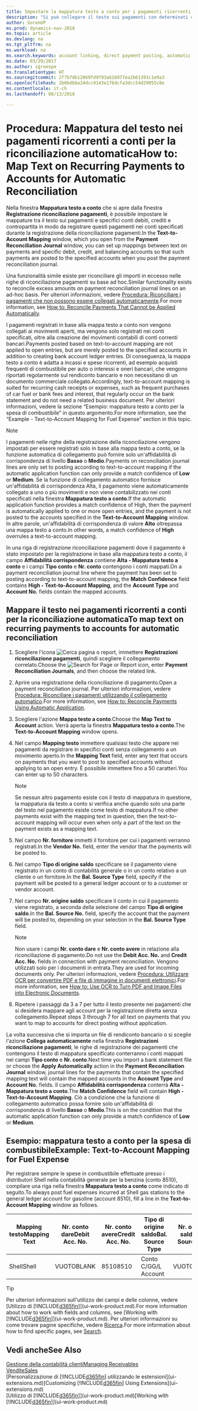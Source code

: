 ```yaml
---
title: Impostare la mappatura testo a conto per i pagamenti ricorrenti | Documenti Microsoft
description: "Si può collegare il testo sui pagamenti con determinati conti, in modo che i pagamenti vengano registrati nei conti quando si effettua la registrazione riconciliazione pagamenti."
author: SorenGP
ms.prod: dynamics-nav-2018
ms.topic: article
ms.devlang: na
ms.tgt_pltfrm: na
ms.workload: na
ms.search.keywords: account linking, direct payment posting, automatic payment processing, reconcile payment, recurring expense, recurring cash receipt
ms.date: 03/29/2017
ms.author: sgroespe
ms.translationtype: HT
ms.sourcegitcommit: 2f7b7db12069fd9f93a616077ea2b61393c1e9a3
ms.openlocfilehash: 2b0bdbba24dcc9143e176dcfa3dcc54d29055c8e
ms.contentlocale: it-ch
ms.lasthandoff: 08/13/2018

---
```

# <a name="how-to-map-text-on-recurring-payments-to-accounts-for-automatic-reconciliation"></a><span data-ttu-id="bc5e4-103">Procedura: Mappatura del testo nei pagamenti ricorrenti a conti per la riconciliazione automatica</span><span class="sxs-lookup"><span data-stu-id="bc5e4-103">How to: Map Text on Recurring Payments to Accounts for Automatic Reconciliation</span></span>
<span data-ttu-id="bc5e4-104">Nella finestra **Mappatura testo a conto** che si apre dalla finestra **Registrazione riconciliazione pagamenti**, è possibile impostare le mappature tra il testo sui pagamenti e specifici conti debiti, crediti e contropartita in modo da registrare questi pagamenti nei conti specificati durante la registrazione della riconciliazione pagamenti.</span><span class="sxs-lookup"><span data-stu-id="bc5e4-104">In the **Text-to-Account Mapping** window, which you open from the **Payment Reconciliation Journal** window, you can set up mappings between text on payments and specific debit, credit, and balancing accounts so that such payments are posted to the specified accounts when you post the payment reconciliation journal.</span></span>

<span data-ttu-id="bc5e4-105">Una funzionalità simile esiste per riconciliare gli importi in eccesso nelle righe di riconciliazione pagamenti su base ad hoc.</span><span class="sxs-lookup"><span data-stu-id="bc5e4-105">Similar functionality exists to reconcile excess amounts on payment reconciliation journal lines on an ad-hoc basis.</span></span> <span data-ttu-id="bc5e4-106">Per ulteriori informazioni, vedere [Procedura: Riconciliare i pagamenti che non possono essere collegati automaticamente](receivables-how-reconcile-payments-cannot-apply-auto.md).</span><span class="sxs-lookup"><span data-stu-id="bc5e4-106">For more information, see [How to: Reconcile Payments That Cannot be Applied Automatically](receivables-how-reconcile-payments-cannot-apply-auto.md).</span></span>

<span data-ttu-id="bc5e4-107">I pagamenti registrati in base alla mappa testo a conto non vengono collegati ai movimenti aperti, ma vengono solo registrati nei conti specificati, oltre alla creazione dei movimenti contabili di conti correnti bancari.</span><span class="sxs-lookup"><span data-stu-id="bc5e4-107">Payments posted based on text-to-account mapping are not applied to open entries, but are merely posted to the specified accounts in addition to creating bank account ledger entries.</span></span> <span data-ttu-id="bc5e4-108">Di conseguenza, la mappa testo a conto è adatta a incassi e spese ricorrenti, ad esempio acquisti frequenti di combustibile per auto o interessi e oneri bancari, che vengono riportati regolarmente sul rendiconto bancario e non necessitano di un documento commerciale collegato.</span><span class="sxs-lookup"><span data-stu-id="bc5e4-108">Accordingly, text-to-account mapping is suited for recurring cash receipts or expenses, such as frequent purchases of car fuel or bank fees and interest, that regularly occur on the bank statement and do not need a related business document.</span></span> <span data-ttu-id="bc5e4-109">Per ulteriori informazioni, vedere la sezione “Esempio: mappatura testo a conto per la spesa di combustibile” in questo argomento.</span><span class="sxs-lookup"><span data-stu-id="bc5e4-109">For more information, see the “Example - Text-to-Account Mapping for Fuel Expense” section in this topic.</span></span>

> [!NOTE]  
>   <span data-ttu-id="bc5e4-110">I pagamenti nelle righe della registrazione della riconciliazione vengono impostati per essere registrati solo in base alla mappa testo a conto, se la funzione automatica di collegamento può fornire solo un'affidabilità di corrispondenza di livello **Basso** o **Medio**.</span><span class="sxs-lookup"><span data-stu-id="bc5e4-110">Payments on reconciliation journal lines are only set to posting according to text-to-account mapping if the automatic application function can only provide a match confidence of **Low** or **Medium**.</span></span> <span data-ttu-id="bc5e4-111">Se la funzione di collegamento automatico fornisce un'affidabilità di corrispondenza Alta, il pagamento viene automaticamente collegato a uno o più movimenti e non viene contabilizzato nei conti specificati nella finestra **Mappatura testo a conto**.</span><span class="sxs-lookup"><span data-stu-id="bc5e4-111">If the automatic application function provides a match confidence of High, then the payment is automatically applied to one or more open entries, and the payment is not posted to the accounts specified in the **Text-to-Account Mapping** window.</span></span> <span data-ttu-id="bc5e4-112">In altre parole, un'affidabilità di corrispondenza di valore **Alto** oltrepassa una mappa testo a conto.</span><span class="sxs-lookup"><span data-stu-id="bc5e4-112">In other words, a match confidence of **High** overrules a text-to-account mapping.</span></span>

<span data-ttu-id="bc5e4-113">In una riga di registrazione riconciliazione pagamenti dove il pagamento è stato impostato per la registrazione in base alla mappatura testo a conto, il campo **Affidabilità corrispondenza** contiene **Alta - Mappatura testo a conto** e i campi **Tipo conto** e **Nr. conto** contengono i conti mappati.</span><span class="sxs-lookup"><span data-stu-id="bc5e4-113">On a payment reconciliation journal line where the payment has been set to posting according to text-to-account mapping, the **Match Confidence** field contains **High - Text-to-Account Mapping**, and the **Account Type** and **Account No.** fields contain the mapped accounts.</span></span>

## <a name="to-map-text-on-recurring-payments-to-accounts-for-automatic-reconciliation"></a><span data-ttu-id="bc5e4-114">Mappare il testo nei pagamenti ricorrenti a conti per la riconciliazione automatica</span><span class="sxs-lookup"><span data-stu-id="bc5e4-114">To map text on recurring payments to accounts for automatic reconciliation</span></span>
1. <span data-ttu-id="bc5e4-115">Scegliere l'icona ![Cerca pagina o report](media/ui-search/search_small.png "icona Cerca pagina o report"), immettere **Registrazioni riconciliazione pagamenti**, quindi scegliere il collegamento correlato.</span><span class="sxs-lookup"><span data-stu-id="bc5e4-115">Choose the ![Search for Page or Report](media/ui-search/search_small.png "Search for Page or Report icon") icon, enter **Payment Reconciliation Journals**, and then choose the related link.</span></span>
2. <span data-ttu-id="bc5e4-116">Aprire una registrazione della riconciliazione di pagamento.</span><span class="sxs-lookup"><span data-stu-id="bc5e4-116">Open a payment reconciliation journal.</span></span> <span data-ttu-id="bc5e4-117">Per ulteriori informazioni, vedere [Procedura: Riconciliare i pagamenti utilizzando il collegamento automatico](receivables-how-reconcile-payments-auto-application.md).</span><span class="sxs-lookup"><span data-stu-id="bc5e4-117">For more information, see [How to: Reconcile Payments Using Automatic Application](receivables-how-reconcile-payments-auto-application.md).</span></span>
3. <span data-ttu-id="bc5e4-118">Scegliere l'azione **Mappa testo a conto**.</span><span class="sxs-lookup"><span data-stu-id="bc5e4-118">Choose the **Map Text to Account** action.</span></span> <span data-ttu-id="bc5e4-119">Verrà aperta la finestra **Mappatura testo a conto**.</span><span class="sxs-lookup"><span data-stu-id="bc5e4-119">The **Text-to-Account Mapping** window opens.</span></span>
4. <span data-ttu-id="bc5e4-120">Nel campo **Mapping testo** immettere qualsiasi testo che appare nei pagamenti da registrare in specifici conti senza collegamento a un movimento aperto.</span><span class="sxs-lookup"><span data-stu-id="bc5e4-120">In the **Mapping Text** field, enter any text that occurs on payments that you want to post to specified accounts without applying to an open entry.</span></span> <span data-ttu-id="bc5e4-121">È possibile immettere fino a 50 caratteri.</span><span class="sxs-lookup"><span data-stu-id="bc5e4-121">You can enter up to 50 characters.</span></span>

    > [!NOTE]  
   >   <span data-ttu-id="bc5e4-122">Se nessun altro pagamento esiste con il testo di mappatura in questione, la mappatura da testo a conto si verifica anche quando solo una parte del testo nel pagamento esiste come testo di mappatura.</span><span class="sxs-lookup"><span data-stu-id="bc5e4-122">If no other payments exist with the mapping text in question, then the text-to-account mapping will occur even when only a part of the text on the payment exists as a mapping text.</span></span>
5. <span data-ttu-id="bc5e4-123">Nel campo **Nr. fornitore** immetti il fornitore per cui i pagamenti verranno registrati.</span><span class="sxs-lookup"><span data-stu-id="bc5e4-123">In the **Vendor No.** field, enter the vendor that the payments will be posted to.</span></span>
6. <span data-ttu-id="bc5e4-124">Nel campo **Tipo di origine saldo** specificare se il pagamento viene registrato in un conto di contabilità generale o in un conto relativo a un cliente o un fornitore.</span><span class="sxs-lookup"><span data-stu-id="bc5e4-124">In the **Bal. Source Type** field, specify if the payment will be posted to a general ledger account or to a customer or vendor account.</span></span>
7. <span data-ttu-id="bc5e4-125">Nel campo **Nr. origine saldo** specificare il conto in cui il pagamento viene registrato, a seconda della selezione del campo **Tipo di origine saldo**.</span><span class="sxs-lookup"><span data-stu-id="bc5e4-125">In the **Bal. Source No.** field, specify the account that the payment will be posted to, depending on your selection in the **Bal. Source Type** field.</span></span>

    > [!NOTE]
    > <span data-ttu-id="bc5e4-126">Non usare i campi **Nr. conto dare** e **Nr. conto avere** in relazione alla riconciliazione di pagamento.</span><span class="sxs-lookup"><span data-stu-id="bc5e4-126">Do not use the **Debit Acc. No.** and **Credit Acc. No.** fields in connection with payment reconciliation.</span></span> <span data-ttu-id="bc5e4-127">Vengono utilizzati solo per i documenti in entrata.</span><span class="sxs-lookup"><span data-stu-id="bc5e4-127">They are used for incoming documents only.</span></span> <span data-ttu-id="bc5e4-128">Per ulteriori informazioni, vedere [Procedura: Utilizzare OCR per convertire PDF e file di immagine in documenti elettronici](across-how-use-ocr-pdf-images-files.md).</span><span class="sxs-lookup"><span data-stu-id="bc5e4-128">For more information, see [How to: Use OCR to Turn PDF and Image Files into Electronic Documents](across-how-use-ocr-pdf-images-files.md).</span></span>

8. <span data-ttu-id="bc5e4-129">Ripetere i passaggi da 3 a 7 per tutto il testo presente nei pagamenti che si desidera mappare agli account per la registrazione diretta senza collegamento.</span><span class="sxs-lookup"><span data-stu-id="bc5e4-129">Repeat steps 3 through 7 for all text on payments that you want to map to accounts for direct posting without application.</span></span>

<span data-ttu-id="bc5e4-130">La volta successiva che si importa un file di rendiconto bancario o si sceglie l'azione **Collega automaticamente** nella finestra **Registrazioni riconciliazione pagamenti**, le righe di registrazione dei pagamenti che contengono il testo di mappatura specificato conterranno i conti mappati nei campi **Tipo conto** e **Nr. conto**.</span><span class="sxs-lookup"><span data-stu-id="bc5e4-130">Next time you import a bank statement file or choose the **Apply Automatically** action in the **Payment Reconciliation Journal** window, journal lines for the payments that contain the specified mapping text will contain the mapped accounts in the **Account Type** and **Account No.** fields.</span></span> <span data-ttu-id="bc5e4-131">Il campo **Affidabilità corrispondenza** conterrà **Alta - Mappatura testo a conto**.</span><span class="sxs-lookup"><span data-stu-id="bc5e4-131">The **Match Confidence** field will contain **High - Text-to-Account Mapping**.</span></span> <span data-ttu-id="bc5e4-132">Ciò a condizione che la funzione di collegamento automatico possa fornire solo un'affidabilità di corrispondenza di livello **Basso** o **Medio**.</span><span class="sxs-lookup"><span data-stu-id="bc5e4-132">This is on the condition that the automatic application function can only provide a match confidence of **Low** or **Medium**.</span></span>

## <a name="example-text-to-account-mapping-for-fuel-expense"></a><span data-ttu-id="bc5e4-133">Esempio: mappatura testo a conto per la spesa di combustibile</span><span class="sxs-lookup"><span data-stu-id="bc5e4-133">Example: Text-to-Account Mapping for Fuel Expense</span></span>
<span data-ttu-id="bc5e4-134">Per registrare sempre le spese in combustibile effettuate presso i distributori Shell nella contabilità generale per la benzina (conto 8510), compilare una riga nella finestra **Mappatura testo a conto** come indicato di seguito.</span><span class="sxs-lookup"><span data-stu-id="bc5e4-134">To always post fuel expenses incurred at Shell gas stations to the general ledger account for gasoline (account 8510), fill a line in the **Text-to-Account Mapping** window as follows.</span></span>

| <span data-ttu-id="bc5e4-135">Mapping testo</span><span class="sxs-lookup"><span data-stu-id="bc5e4-135">Mapping Text</span></span> | <span data-ttu-id="bc5e4-136">Nr. conto dare</span><span class="sxs-lookup"><span data-stu-id="bc5e4-136">Debit Acc. No.</span></span> | <span data-ttu-id="bc5e4-137">Nr. conto avere</span><span class="sxs-lookup"><span data-stu-id="bc5e4-137">Credit Acc. No.</span></span> | <span data-ttu-id="bc5e4-138">Tipo di origine saldo</span><span class="sxs-lookup"><span data-stu-id="bc5e4-138">Bal. Source Type</span></span> | <span data-ttu-id="bc5e4-139">Nr. origine saldo</span><span class="sxs-lookup"><span data-stu-id="bc5e4-139">Bal. Source No.</span></span> |
| --- | --- | --- | --- | --- |
| <span data-ttu-id="bc5e4-140">Shell</span><span class="sxs-lookup"><span data-stu-id="bc5e4-140">Shell</span></span> |<span data-ttu-id="bc5e4-141">VUOTO</span><span class="sxs-lookup"><span data-stu-id="bc5e4-141">BLANK</span></span> |<span data-ttu-id="bc5e4-142">8510</span><span class="sxs-lookup"><span data-stu-id="bc5e4-142">8510</span></span> |<span data-ttu-id="bc5e4-143">Conto C/G</span><span class="sxs-lookup"><span data-stu-id="bc5e4-143">G/L Account</span></span> |<span data-ttu-id="bc5e4-144">VUOTO</span><span class="sxs-lookup"><span data-stu-id="bc5e4-144">BLANK</span></span> |

> [!TIP]  
>   <span data-ttu-id="bc5e4-145">Per ulteriori informazioni sull'utilizzo dei campi e delle colonne, vedere [Utilizzo di [!INCLUDE[d365fin](includes/d365fin_long_md.md)]](ui-work-product.md).</span><span class="sxs-lookup"><span data-stu-id="bc5e4-145">For more information about how to work with fields and columns, see [Working with [!INCLUDE[d365fin](includes/d365fin_long_md.md)]](ui-work-product.md).</span></span> <span data-ttu-id="bc5e4-146">Per ulteriori informazioni su come trovare pagine specifiche, vedere [Ricerca](ui-search.md).</span><span class="sxs-lookup"><span data-stu-id="bc5e4-146">For more information about how to find specific pages, see [Search](ui-search.md).</span></span>

## <a name="see-also"></a><span data-ttu-id="bc5e4-147">Vedi anche</span><span class="sxs-lookup"><span data-stu-id="bc5e4-147">See Also</span></span>
[<span data-ttu-id="bc5e4-148">Gestione della contabilità clienti</span><span class="sxs-lookup"><span data-stu-id="bc5e4-148">Managing Receivables</span></span>](receivables-manage-receivables.md)  
[<span data-ttu-id="bc5e4-149">Vendite</span><span class="sxs-lookup"><span data-stu-id="bc5e4-149">Sales</span></span>](sales-manage-sales.md)  
<span data-ttu-id="bc5e4-150">[Personalizzazione di [!INCLUDE[d365fin](includes/d365fin_md.md)] utilizzando le estensioni](ui-extensions.md)</span><span class="sxs-lookup"><span data-stu-id="bc5e4-150">[Customizing [!INCLUDE[d365fin](includes/d365fin_md.md)] Using Extensions](ui-extensions.md)</span></span>  
<span data-ttu-id="bc5e4-151">[Utilizzo di [!INCLUDE[d365fin](includes/d365fin_md.md)]](ui-work-product.md)</span><span class="sxs-lookup"><span data-stu-id="bc5e4-151">[Working with [!INCLUDE[d365fin](includes/d365fin_md.md)]](ui-work-product.md)</span></span>


